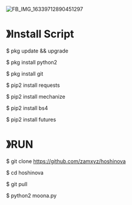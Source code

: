 ![FB_IMG_16339712890451297](https://user-images.githubusercontent.com/79139059/136941698-0c45ace2-e5cc-44d3-b8d3-6f9aacfaa1f4.jpg)
# 》Install Script

$ pkg update && upgrade

$ pkg install python2

$ pkg install git

$ pip2 install requests

$ pip2 install mechanize

$ pip2 install bs4

$ pip2 install futures

# 》RUN

$ git clone https://github.com/zamxyz/hoshinova

$ cd hoshinova

$ git pull

$ python2 moona.py

